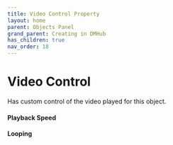 ```yaml
---
title: Video Control Property
layout: home
parent: Objects Panel
grand_parent: Creating in DMHub
has_children: true
nav_order: 18
---
```


# Video Control

Has custom control of the video played for this object.

####  Playback Speed

####  Looping